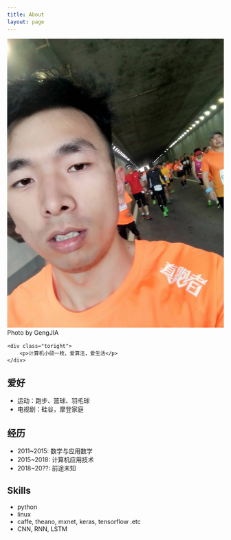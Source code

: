 ```yaml
---
title: About
layout: page
---
```


<div class="side-by-side">
    <div class="toleft">
        <img class="image" src="./assets/me.jpg" alt="Alt Text">
        <figcaption class="caption">Photo by GengJIA</figcaption>
    </div>

    <div class="toright">
        <p>计算机小硕一枚，爱算法，爱生活</p>
    </div>
</div>

<h2>爱好</h2>
<ul class="skill-list">
	<li>运动：跑步、篮球、羽毛球</li>
	<li>电视剧：硅谷，摩登家庭</li>
</ul>

<h2>经历</h2>
<ul class="skill-list">
	<li>2011~2015: 数学与应用数学</li>
	<li>2015~2018: 计算机应用技术</li>
	<li>2018~20??: 前途未知</li>
</ul>


<h2>Skills</h2>

<ul class="skill-list">
	<li>python</li>
	<li>linux</li>
	<li>caffe, theano, mxnet, keras, tensorflow .etc</li>
	<li>CNN, RNN, LSTM</li>
</ul>
